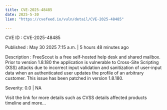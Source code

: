 ```yaml
---
title: CVE-2025-48485
date: 2025-5-30
lien: "https://cvefeed.io/vuln/detail/CVE-2025-48485"

---
```


CVE ID : CVE-2025-48485

Published :  May 30
2025
7:15 a.m. | 5 hours
48 minutes ago

Description : FreeScout is a free self-hosted help desk and shared mailbox. Prior to version 1.8.180
the application is vulnerable to Cross-Site Scripting (XSS) attacks due to incorrect input validation and sanitization of user-input data when an authenticated user updates the profile of an arbitrary customer. This issue has been patched in version 1.8.180.

Severity: 0.0 | NA

Visit the link for more details
such as CVSS details
affected products
timeline
and more...

